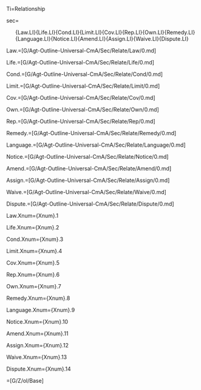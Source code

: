 Ti=Relationship

sec=<ol>{Law.LI}{Life.LI}{Cond.LI}{Limit.LI}{Cov.LI}{Rep.LI}{Own.LI}{Remedy.LI}{Language.LI}{Notice.LI}{Amend.LI}{Assign.LI}{Waive.LI}{Dispute.LI}</ol>

Law.=[G/Agt-Outline-Universal-CmA/Sec/Relate/Law/0.md]

Life.=[G/Agt-Outline-Universal-CmA/Sec/Relate/Life/0.md]

Cond.=[G/Agt-Outline-Universal-CmA/Sec/Relate/Cond/0.md]

Limit.=[G/Agt-Outline-Universal-CmA/Sec/Relate/Limit/0.md]

Cov.=[G/Agt-Outline-Universal-CmA/Sec/Relate/Cov/0.md]

Own.=[G/Agt-Outline-Universal-CmA/Sec/Relate/Own/0.md]

Rep.=[G/Agt-Outline-Universal-CmA/Sec/Relate/Rep/0.md]

Remedy.=[G/Agt-Outline-Universal-CmA/Sec/Relate/Remedy/0.md]

Language.=[G/Agt-Outline-Universal-CmA/Sec/Relate/Language/0.md]

Notice.=[G/Agt-Outline-Universal-CmA/Sec/Relate/Notice/0.md]

Amend.=[G/Agt-Outline-Universal-CmA/Sec/Relate/Amend/0.md]

Assign.=[G/Agt-Outline-Universal-CmA/Sec/Relate/Assign/0.md]

Waive.=[G/Agt-Outline-Universal-CmA/Sec/Relate/Waive/0.md]

Dispute.=[G/Agt-Outline-Universal-CmA/Sec/Relate/Dispute/0.md]

Law.Xnum={Xnum}.1

Life.Xnum={Xnum}.2

Cond.Xnum={Xnum}.3

Limit.Xnum={Xnum}.4

Cov.Xnum={Xnum}.5

Rep.Xnum={Xnum}.6

Own.Xnum={Xnum}.7

Remedy.Xnum={Xnum}.8

Language.Xnum={Xnum}.9

Notice.Xnum={Xnum}.10

Amend.Xnum={Xnum}.11

Assign.Xnum={Xnum}.12

Waive.Xnum={Xnum}.13

Dispute.Xnum={Xnum}.14

=[G/Z/ol/Base]